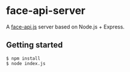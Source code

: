 # face-api-server

A [face-api.js](https://github.com/justadudewhohacks/face-api.js) server based on Node.js + Express.

## Getting started

```
$ npm install
$ node index.js
```